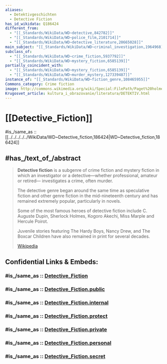 ```yaml
---
aliases:
  - Detektivgeschichten
  - Detective Fiction
has_id_wikidata: Q186424
different_from:
  - "[[_Standards/WikiData/WD~detective,842782]]"
  - "[[_Standards/WikiData/WD~police_film,2101714]]"
  - "[[_Standards/WikiData/WD~detective_literature,20665028]]"
main_subject: "[[_Standards/WikiData/WD~criminal_investigation,1964968]]"
subclass_of:
  - "[[_Standards/WikiData/WD~crime_fiction,5937792]]"
  - "[[_Standards/WikiData/WD~mystery_fiction,6585139]]"
partially_coincident_with:
  - "[[_Standards/WikiData/WD~mystery_fiction,6585139]]"
  - "[[_Standards/WikiData/WD~murder_mystery,127339487]]"
instance_of: "[[_Standards/WikiData/WD~fiction_genre,108465955]]"
Commons_category: Crime fiction
image: http://commons.wikimedia.org/wiki/Special:FilePath/Paget%20holmes.png
Krugosvet_article: kultura_i_obrazovanie/literatura/DETEKTIV.html
---
```


# [[Detective_Fiction]] 

#is_/same_as :: [[../../../../../WikiData/WD~Detective_fiction,186424|WD~Detective_fiction,186424]] 

## #has_/text_of_/abstract 

> **Detective fiction** is a subgenre of crime fiction and mystery fiction 
> in which an investigator or a detective—whether professional, amateur or retired—
> investigates a crime, often murder. 
> 
> The detective genre began around the same time as speculative fiction 
> and other genre fiction in the mid-nineteenth century 
> and has remained extremely popular, particularly in novels. 
> 
> Some of the most famous heroes of detective fiction include 
> C. Auguste Dupin, Sherlock Holmes, Kogoro Akechi, Miss Marple and Hercule Poirot. 
> 
> Juvenile stories featuring The Hardy Boys, Nancy Drew, and The Boxcar Children 
> have also remained in print for several decades.
>
> [Wikipedia](https://en.wikipedia.org/wiki/Detective%20fiction) 

## Confidential Links & Embeds: 

### #is_/same_as :: [Detective_Fiction](/_Standards/Society/Communication/Genre/Fiction/Detective_Fiction.md) 

### #is_/same_as :: [Detective_Fiction.public](/_public/Society/Communication/Genre/Fiction/Detective_Fiction.public.md) 

### #is_/same_as :: [Detective_Fiction.internal](/_internal/Society/Communication/Genre/Fiction/Detective_Fiction.internal.md) 

### #is_/same_as :: [Detective_Fiction.protect](/_protect/Society/Communication/Genre/Fiction/Detective_Fiction.protect.md) 

### #is_/same_as :: [Detective_Fiction.private](/_private/Society/Communication/Genre/Fiction/Detective_Fiction.private.md) 

### #is_/same_as :: [Detective_Fiction.personal](/_personal/Society/Communication/Genre/Fiction/Detective_Fiction.personal.md) 

### #is_/same_as :: [Detective_Fiction.secret](/_secret/Society/Communication/Genre/Fiction/Detective_Fiction.secret.md)


